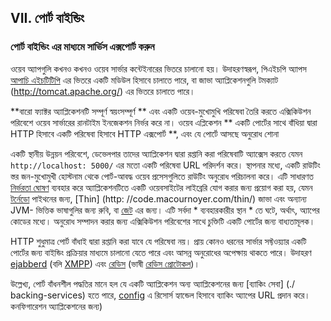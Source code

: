 ## VII. পোর্ট বাইন্ডিং
### পোর্ট বাইন্ডিং এর মাধ্যমে সার্ভিস এক্সপোর্ট করুন

ওয়েব অ্যাপগুলি কখনও কখনও ওয়েব সার্ভার কন্টেইনারের ভিতরে চালানো হয়। উদাহরণস্বরূপ, পিএইচপি অ্যাপস [আপাচি এইচটিটিপি](http://httpd.apache.org/) এর ভিতরে একটি মডিউল হিসাবে চালাতে পারে, বা জাভা অ্যাপ্লিকেশনগুলি টমক্যাট (http://tomcat.apache.org/) এর ভিতরে চালাতে পারে।

**বারো ফ্যাক্টর অ্যাপ্লিকেশনটি সম্পূর্ণ স্বয়ংসম্পূর্ণ ** এবং একটি ওয়েব-মুখোমুখি পরিষেবা তৈরি করতে এক্সিকিউশন পরিবেশে ওয়েব সার্ভারের রানটাইম ইনজেকশন নির্ভর করে না। ওয়েব এপ্লিকেশন ** একটি পোর্টের সাথে বাঁধিয়া দ্বারা HTTP হিসাবে একটি পরিষেবা হিসাবে HTTP এক্সপোর্ট **, এবং যে পোর্টে আসছে অনুরোধ শোনা

একটি স্থানীয় উন্নয়ন পরিবেশে, ডেভেলপার তাদের অ্যাপ্লিকেশন দ্বারা রপ্তানি করা পরিষেবাটি অ্যাক্সেস করতে যেমন `http://localhost: 5000/` এর মতো একটি পরিষেবা URL পরিদর্শন করে। স্থাপনার মধ্যে, একটি রাউটিং স্তর জন-মুখোমুখী হোস্টনাম থেকে পোর্ট-আবদ্ধ ওয়েব প্রসেসগুলিতে রাউটিং অনুরোধ পরিচালনা করে।
এটি সাধারণত [নির্ভরতা ঘোষণ](./dependencies) ব্যবহার করে অ্যাপ্লিকেশনটিতে একটি ওয়েবসাইটের লাইব্রেরি যোগ করার জন্য প্রয়োগ করা হয়, যেমন [টর্নেডো](http://www.tornadoweb.org/) পাইথনের জন্য, [Thin] (http: //code.macournoyer.com/thin/) জাভা এবং অন্যান্য JVM- ভিত্তিক ভাষাগুলির জন্য রুবি, বা [জেট](http://www.eclipse.org/jetty/) এর জন্য। এটি সর্বদা * ব্যবহারকারীর স্থান * তে ঘটে, অর্থাৎ, অ্যাপের কোডের মধ্যে। অনুরোধ সম্পাদন করার জন্য এক্সিকিউশন পরিবেশের সাথে চুক্তিটি একটি পোর্টের জন্য বাধ্যতামূলক।

HTTP শুধুমাত্র পোর্ট বাঁধাই দ্বারা রপ্তানি করা যাবে যে পরিষেবা নয়। প্রায় কোনও ধরনের সার্ভার সফ্টওয়্যার একটি পোর্টের জন্য বাইন্ডিং প্রক্রিয়ার মাধ্যমে চালানো যেতে পারে এবং আসন্ন অনুরোধের অপেক্ষায় থাকতে পারে। উদাহরণ [ejabberd](http://www.ejabberd.im/) (বলি [XMPP](http://xmpp.org/)) এবং [রেডিস](http://redis.io/) (ভাষী [রেডিস প্রোটোকল](http://redis.io/topics/protocol))।

উল্লেখ্য, পোর্ট বাঁধনশীল পদ্ধতির মানে হল যে একটি অ্যাপ্লিকেশন অন্য অ্যাপ্লিকেশনের জন্য [ব্যাকিং সেবা] (./ backing-services) হতে পারে, [config](./config) এ রিসোর্স হ্যান্ডেল হিসাবে ব্যাকিং অ্যাপের URL প্রদান করে। কনফিগারেশন অ্যাপ্লিকেশনের জন্য)